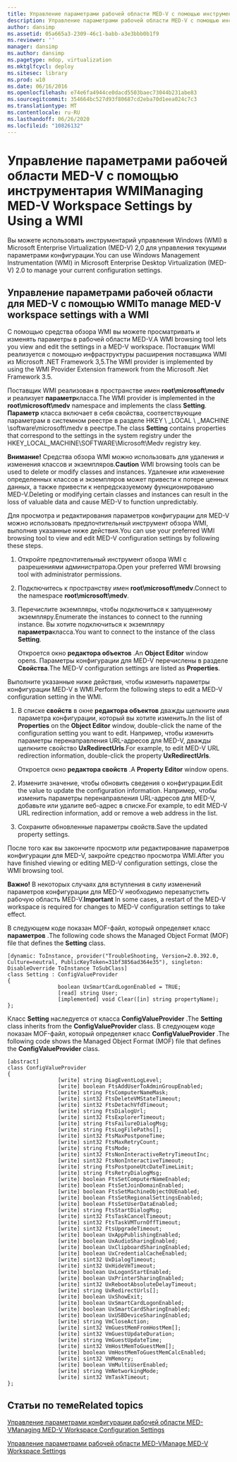 ```yaml
---
title: Управление параметрами рабочей области MED-V с помощью инструментария WMI
description: Управление параметрами рабочей области MED-V с помощью инструментария WMI
author: dansimp
ms.assetid: 05a665a3-2309-46c1-babb-a3e3bbb0b1f9
ms.reviewer: ''
manager: dansimp
ms.author: dansimp
ms.pagetype: mdop, virtualization
ms.mktglfcycl: deploy
ms.sitesec: library
ms.prod: w10
ms.date: 06/16/2016
ms.openlocfilehash: e74e6fa4944ce0dacd5503baec73044b231abe83
ms.sourcegitcommit: 354664bc527d93f80687cd2eba70d1eea024c7c3
ms.translationtype: MT
ms.contentlocale: ru-RU
ms.lasthandoff: 06/26/2020
ms.locfileid: "10826132"
---
```

# <span data-ttu-id="da587-103">Управление параметрами рабочей области MED-V с помощью инструментария WMI</span><span class="sxs-lookup"><span data-stu-id="da587-103">Managing MED-V Workspace Settings by Using a WMI</span></span>


<span data-ttu-id="da587-104">Вы можете использовать инструментарий управления Windows (WMI) в Microsoft Enterprise Virtualization (MED-V) 2,0 для управления текущими параметрами конфигурации.</span><span class="sxs-lookup"><span data-stu-id="da587-104">You can use Windows Management Instrumentation (WMI) in Microsoft Enterprise Desktop Virtualization (MED-V) 2.0 to manage your current configuration settings.</span></span>

## <span data-ttu-id="da587-105">Управление параметрами рабочей области для MED-V с помощью WMI</span><span class="sxs-lookup"><span data-stu-id="da587-105">To manage MED-V workspace settings with a WMI</span></span>


<span data-ttu-id="da587-106">С помощью средства обзора WMI вы можете просматривать и изменять параметры в рабочей области MED-V.</span><span class="sxs-lookup"><span data-stu-id="da587-106">A WMI browsing tool lets you view and edit the settings in a MED-V workspace.</span></span> <span data-ttu-id="da587-107">Поставщик WMI реализуется с помощью инфраструктуры расширения поставщика WMI из Microsoft .NET Framework 3,5.</span><span class="sxs-lookup"><span data-stu-id="da587-107">The WMI provider is implemented by using the WMI Provider Extension framework from the Microsoft .Net Framework 3.5.</span></span>

<span data-ttu-id="da587-108">Поставщик WMI реализован в пространстве имен **root\\microsoft\\medv** и реализует **параметр**класса.</span><span class="sxs-lookup"><span data-stu-id="da587-108">The WMI provider is implemented in the **root\\microsoft\\medv** namespace and implements the class **Setting**.</span></span> <span data-ttu-id="da587-109">**Параметр** класса включает в себя свойства, соответствующие параметрам в системном реестре в разделе HKEY \ _LOCAL \ _MACHINE \\software\\microsoft\\medv в реестре.</span><span class="sxs-lookup"><span data-stu-id="da587-109">The class **Setting** contains properties that correspond to the settings in the system registry under the HKEY\_LOCAL\_MACHINE\\SOFTWARE\\Microsoft\\Medv registry key.</span></span>

<span data-ttu-id="da587-110">**Внимание!**  Средства обзора WMI можно использовать для удаления и изменения классов и экземпляров.</span><span class="sxs-lookup"><span data-stu-id="da587-110">**Caution** WMI browsing tools can be used to delete or modify classes and instances.</span></span> <span data-ttu-id="da587-111">Удаление или изменение определенных классов и экземпляров может привести к потере ценных данных, а также привести к непредсказуемому функционированию MED-V.</span><span class="sxs-lookup"><span data-stu-id="da587-111">Deleting or modifying certain classes and instances can result in the loss of valuable data and cause MED-V to function unpredictably.</span></span>

 

<span data-ttu-id="da587-112">Для просмотра и редактирования параметров конфигурации для MED-V можно использовать предпочтительный инструмент обзора WMI, выполнив указанные ниже действия.</span><span class="sxs-lookup"><span data-stu-id="da587-112">You can use your preferred WMI browsing tool to view and edit MED-V configuration settings by following these steps.</span></span>

1.  <span data-ttu-id="da587-113">Откройте предпочтительный инструмент обзора WMI с разрешениями администратора.</span><span class="sxs-lookup"><span data-stu-id="da587-113">Open your preferred WMI browsing tool with administrator permissions.</span></span>

2.  <span data-ttu-id="da587-114">Подключитесь к пространству имен **root\\microsoft\\medv**.</span><span class="sxs-lookup"><span data-stu-id="da587-114">Connect to the namespace **root\\microsoft\\medv**.</span></span>

3.  <span data-ttu-id="da587-115">Перечислите экземпляры, чтобы подключиться к запущенному экземпляру.</span><span class="sxs-lookup"><span data-stu-id="da587-115">Enumerate the instances to connect to the running instance.</span></span> <span data-ttu-id="da587-116">Вы хотите подключиться к экземпляру **параметра**класса.</span><span class="sxs-lookup"><span data-stu-id="da587-116">You want to connect to the instance of the class **Setting**.</span></span>

    <span data-ttu-id="da587-117">Откроется окно **редактора объектов** .</span><span class="sxs-lookup"><span data-stu-id="da587-117">An **Object Editor** window opens.</span></span> <span data-ttu-id="da587-118">Параметры конфигурации для MED-V перечислены в разделе **Свойства**.</span><span class="sxs-lookup"><span data-stu-id="da587-118">The MED-V configuration settings are listed as **Properties**.</span></span>

<span data-ttu-id="da587-119">Выполните указанные ниже действия, чтобы изменить параметры конфигурации MED-V в WMI.</span><span class="sxs-lookup"><span data-stu-id="da587-119">Perform the following steps to edit a MED-V configuration setting in the WMI.</span></span>

1.  <span data-ttu-id="da587-120">В списке **свойств** в окне **редактора объектов** дважды щелкните имя параметра конфигурации, который вы хотите изменить.</span><span class="sxs-lookup"><span data-stu-id="da587-120">In the list of **Properties** on the **Object Editor** window, double-click the name of the configuration setting you want to edit.</span></span> <span data-ttu-id="da587-121">Например, чтобы изменить параметры перенаправления URL-адресов для MED-V, дважды щелкните свойство **UxRedirectUrls**.</span><span class="sxs-lookup"><span data-stu-id="da587-121">For example, to edit MED-V URL redirection information, double-click the property **UxRedirectUrls**.</span></span>

    <span data-ttu-id="da587-122">Откроется окно **редактора свойств** .</span><span class="sxs-lookup"><span data-stu-id="da587-122">A **Property Editor** window opens.</span></span>

2.  <span data-ttu-id="da587-123">Измените значение, чтобы обновить сведения о конфигурации.</span><span class="sxs-lookup"><span data-stu-id="da587-123">Edit the value to update the configuration information.</span></span> <span data-ttu-id="da587-124">Например, чтобы изменить параметры перенаправления URL-адресов для MED-V, добавьте или удалите веб-адрес в списке.</span><span class="sxs-lookup"><span data-stu-id="da587-124">For example, to edit MED-V URL redirection information, add or remove a web address in the list.</span></span>

3.  <span data-ttu-id="da587-125">Сохраните обновленные параметры свойств.</span><span class="sxs-lookup"><span data-stu-id="da587-125">Save the updated property settings.</span></span>

<span data-ttu-id="da587-126">После того как вы закончите просмотр или редактирование параметров конфигурации для MED-V, закройте средство просмотра WMI.</span><span class="sxs-lookup"><span data-stu-id="da587-126">After you have finished viewing or editing MED-V configuration settings, close the WMI browsing tool.</span></span>

<span data-ttu-id="da587-127">**Важно!**  В некоторых случаях для вступления в силу изменений параметров конфигурации для MED-V необходимо перезапустить рабочую область MED-V.</span><span class="sxs-lookup"><span data-stu-id="da587-127">**Important** In some cases, a restart of the MED-V workspace is required for changes to MED-V configuration settings to take effect.</span></span>

 

<span data-ttu-id="da587-128">В следующем коде показан MOF-файл, который определяет класс **параметров** .</span><span class="sxs-lookup"><span data-stu-id="da587-128">The following code shows the Managed Object Format (MOF) file that defines the **Setting** class.</span></span>

``` syntax
[dynamic: ToInstance, provider("TroubleShooting, Version=2.0.392.0, Culture=neutral, PublicKeyToken=31bf3856ad364e35"), singleton: DisableOverride ToInstance ToSubClass]
class Setting : ConfigValueProvider
{
                boolean UxSmartCardLogonEnabled = TRUE;
                [read] string User;
                [implemented] void Clear([in] string propertyName);
};
```

<span data-ttu-id="da587-129">Класс **Setting** наследуется от класса **ConfigValueProvider** .</span><span class="sxs-lookup"><span data-stu-id="da587-129">The **Setting** class inherits from the **ConfigValueProvider** class.</span></span> <span data-ttu-id="da587-130">В следующем коде показан MOF-файл, который определяет класс **ConfigValueProvider** .</span><span class="sxs-lookup"><span data-stu-id="da587-130">The following code shows the Managed Object Format (MOF) file that defines the **ConfigValueProvider** class.</span></span>

``` syntax
[abstract]
class ConfigValueProvider
{
                [write] string DiagEventLogLevel;
                [write] boolean FtsAddUserToAdminGroupEnabled;
                [write] string FtsComputerNameMask;
                [write] sint32 FtsDeleteVMStateTimeout;
                [write] sint32 FtsDetachVfdTimeout;
                [write] string FtsDialogUrl;
                [write] sint32 FtsExplorerTimeout;
                [write] string FtsFailureDialogMsg;
                [write] string FtsLogFilePaths[];
                [write] sint32 FtsMaxPostponeTime;
                [write] sint32 FtsMaxRetryCount;
                [write] string FtsMode;
                [write] sint32 FtsNonInteractiveRetryTimeoutInc;
                [write] sint32 FtsNonInteractiveTimeout;
                [write] string FtsPostponeUtcDateTimeLimit;
                [write] string FtsRetryDialogMsg;
                [write] boolean FtsSetComputerNameEnabled;
                [write] boolean FtsSetJoinDomainEnabled;
                [write] boolean FtsSetMachineObjectOUEnabled;
                [write] boolean FtsSetRegionalSettingsEnabled;
                [write] boolean FtsSetUserDataEnabled;
                [write] string FtsStartDialogMsg;
                [write] sint32 FtsTaskCancelTimeout;
                [write] sint32 FtsTaskVMTurnOffTimeout;
                [write] sint32 FtsUpgradeTimeout;
                [write] boolean UxAppPublishingEnabled;
                [write] boolean UxAudioSharingEnabled;
                [write] boolean UxClipboardSharingEnabled;
                [write] boolean UxCredentialCacheEnabled;
                [write] sint32 UxDialogTimeout;
                [write] sint32 UxHideVmTimeout;
                [write] boolean UxLogonStartEnabled;
                [write] boolean UxPrinterSharingEnabled;
                [write] sint32 UxRebootAbsoluteDelayTimeout;
                [write] string UxRedirectUrls[];
                [write] boolean UxShowExit;
                [write] boolean UxSmartCardLogonEnabled;
                [write] boolean UxSmartCardSharingEnabled;
                [write] boolean UxUSBDeviceSharingEnabled;
                [write] string VmCloseAction;
                [write] sint32 VmGuestMemFromHostMem[];
                [write] sint32 VmGuestUpdateDuration;
                [write] string VmGuestUpdateTime;
                [write] sint32 VmHostMemToGuestMem[];
                [write] boolean VmHostMemToGuestMemCalcEnabled;
                [write] sint32 VmMemory;
                [write] boolean VmMultiUserEnabled;
                [write] string VmNetworkingMode;
                [write] sint32 VmTaskTimeout;
};
```

## <span data-ttu-id="da587-131">Статьи по теме</span><span class="sxs-lookup"><span data-stu-id="da587-131">Related topics</span></span>


[<span data-ttu-id="da587-132">Управление параметрами конфигурации рабочей области MED-V</span><span class="sxs-lookup"><span data-stu-id="da587-132">Managing MED-V Workspace Configuration Settings</span></span>](managing-med-v-workspace-configuration-settings.md)

[<span data-ttu-id="da587-133">Управление параметрами рабочей области MED-V</span><span class="sxs-lookup"><span data-stu-id="da587-133">Manage MED-V Workspace Settings</span></span>](manage-med-v-workspace-settings.md)

 

 





